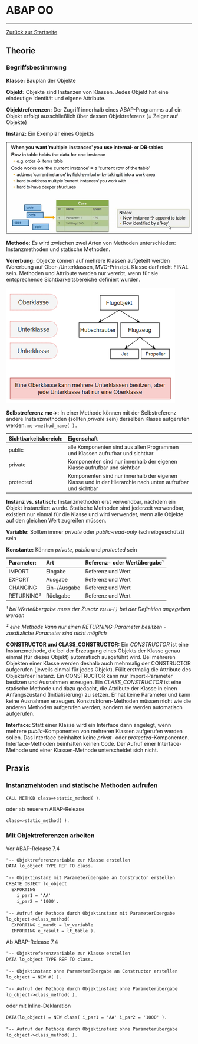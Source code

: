 # ABAP OO
---

[Zurück zur Startseite](https://wolfgangzeller.github.io/ABAP-for-SAP-BW/)

## Theorie

### Begriffsbestimmung
**Klasse:** Bauplan der Objekte

**Objekt:** Objekte sind Instanzen von Klassen. Jedes Objekt hat eine eindeutige Identität und eigene Attribute.

**Objektreferenzen:** Der Zugriff innerhalb eines ABAP-Programms auf ein Objekt erfolgt ausschließlich über dessen Objektreferenz (= Zeiger auf Objekte)

**Instanz:** Ein Exemplar eines Objekts

![Instances](img/Instances.png)

**Methode:** Es wird zwischen zwei Arten von Methoden unterschieden: Instanzmethoden und statische Methoden.

**Vererbung:** Objekte können auf mehrere Klassen aufgeteilt werden (Vererbung auf Ober-/Unterklassen, MVC-Prinzip). Klasse darf nicht FINAL sein. Methoden und Attribute werden nur vererbt, wenn für sie entsprechende Sichtbarkeitsbereiche definiert wurden.

![Vererbung](img/Vererbung.png)

**Selbstreferenz me->:** In einer Methode können mit der Selbstreferenz andere Instanzmethoden (sollten *private* sein) derselben Klasse aufgerufen werden. `me->method_name( ).`

| **Sichtbarkeitsbereich:** | Eigenschaft |
| :--- | :--- |
| public | alle Komponenten sind aus allen Programmen und Klassen aufrufbar und sichtbar |
| private | Komponenten sind nur innerhalb der eigenen Klasse aufrufbar und sichtbar |
| protected | Komponenten sind nur innerhalb der eigenen Klasse und in der Hierarchie nach unten aufrufbar und sichtbar |

**Instanz vs. statisch**: Instanzmethoden erst verwendbar, nachdem ein Objekt instanziiert wurde. Statische Methoden sind jederzeit verwendbar, existiert nur einmal für die Klasse und wird verwendet, wenn alle Objekte auf den gleichen Wert zugreifen müssen.

**Variable:** Sollten immer *private* oder *public-read-only* (schreibgeschützt) sein

**Konstante:** Können *private*, *public* und *protected* sein

| **Parameter:** | Art | Referenz- oder Wertübergabe¹ |
| :--- | :--- | :--- |
| IMPORT | Eingabe | Referenz und Wert |
| EXPORT | Ausgabe | Referenz und Wert|
| CHANGING | Ein-/Ausgabe | Referenz und Wert |
| RETURNING² | Rückgabe | Referenz und Wert |

*¹ bei Werteübergabe muss der Zusatz `VALUE()` bei der Definition angegeben werden*

*² eine Methode kann nur einen RETURNING-Parameter besitzen - zusätzliche Parameter sind nicht möglich*

**CONSTRUCTOR und CLASS_CONSTRUCTOR:** Ein *CONSTRUCTOR* ist eine Instanzmethode, die bei der Erzeugung eines Objekts der Klasse genau einmal (für dieses Objekt) automatisch ausgeführt wird. Bei mehreren Objekten einer Klasse werden deshalb auch mehrmalig der CONSTRUCTOR aufgerufen (jeweils einmal für jedes Objekt). Füllt erstmalig die Attribute des Objekts/der Instanz. Ein CONSTRUCTOR kann nur Import-Parameter besitzen und Ausnahmen erzeugen.
Ein *CLASS_CONSTRUCTOR* ist eine statische Methode und dazu gedacht, die Attribute der Klasse in einen Anfangszustand (Initialisierung) zu setzen. Er hat keine Parameter und kann keine Ausnahmen erzeugen. Konstruktoren-Methoden müssen nicht wie die anderen Methoden aufgerufen werden, sondern sie werden automatisch aufgerufen.

**Interface:** Statt einer Klasse wird ein Interface dann angelegt, wenn mehrere *public*-Komponenten von mehreren Klassen aufgerufen werden sollen. Das Interface beinhaltet keine *privat*- oder *protected*-Komponenten. Interface-Methoden beinhalten keinen Code. Der Aufruf einer Interface-Methode und einer Klassen-Methode unterscheidet sich nicht.


## Praxis
### Instanzmehtoden und statische Methoden aufrufen
```abap
CALL METHOD class=>static_method( ).
```
oder ab neuerem ABAP-Release
```abap
class=>static_method( ).
```

### Mit Objektreferenzen arbeiten
Vor ABAP-Release 7.4
```abap
"-- Objektreferenzvariable zur Klasse erstellen
DATA lo_object TYPE REF TO class.

"-- Objektinstanz mit Parameterübergabe an Constructor erstellen
CREATE OBJECT lo_object
  EXPORTING
    i_par1 = 'AA'
    i_par2 = '1000'.

"-- Aufruf der Methode durch Objektinstanz mit Parameterübergabe
lo_object->class_method( 
  EXPORTING i_mandt = lv_variable
  IMPORTING e_result = lt_table ).    
```
Ab ABAP-Release 7.4
```abap
"-- Objektreferenzvariable zur Klasse erstellen
DATA lo_object TYPE REF TO class.

"-- Objektinstanz ohne Parameterübergabe an Constructor erstellen
lo_object = NEW #( ).

"-- Aufruf der Methode durch Objektinstanz ohne Parameterübergabe
lo_object->class_method( ).
```
oder mit Inline-Deklaration
```abap
DATA(lo_object) = NEW class( i_par1 = 'AA' i_par2 = '1000' ).

"-- Aufruf der Methode durch Objektinstanz ohne Parameterübergabe
lo_object->class_method( ).
```
